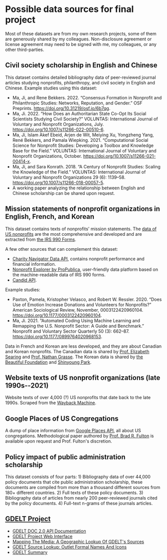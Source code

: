 # Possible data sources for final project

Most of these datasets are from my own research projects, some of them are generously shared by my colleagues. Non-disclosure agreement or license agreement may need to be signed with me, my colleagues, or any other third-parties.

## Civil society scholarship in English and Chinese

This dataset contains detailed bibliography data of peer-reviewed journal articles studying nonprofits, philanthropy, and civil society in English and Chinese. Example studies using this dataset:

- Ma, Ji, and Rene Bekkers. 2022. “Consensus Formation in Nonprofit and Philanthropic Studies: Networks, Reputation, and Gender.” OSF Preprints. https://doi.org/10.31219/osf.io/6b7qg.
- Ma, Ji. 2022. “How Does an Authoritarian State Co-Opt Its Social Scientists Studying Civil Society?” VOLUNTAS: International Journal of Voluntary and Nonprofit Organizations, July. https://doi.org/10.1007/s11266-022-00510-6.
- Ma, Ji, Islam Akef Ebeid, Arjen de Wit, Meiying Xu, Yongzheng Yang, René Bekkers, and Pamala Wiepking. 2021. “Computational Social Science for Nonprofit Studies: Developing a Toolbox and Knowledge Base for the Field.” VOLUNTAS: International Journal of Voluntary and Nonprofit Organizations, October. https://doi.org/10.1007/s11266-021-00414-x.
- Ma, Ji, and Sara Konrath. 2018. “A Century of Nonprofit Studies: Scaling the Knowledge of the Field.” VOLUNTAS: International Journal of Voluntary and Nonprofit Organizations 29 (6): 1139–58. https://doi.org/10.1007/s11266-018-00057-5.
- A working paper analyzing the relationship between English and Chinese scholarship can be shared upon request.

## Mission statements of nonprofit organizations in English, French, and Korean

This dataset contains texts of nonprofits' mission statements. The [data of US nonprofits](https://github.com/ma-ji/npo_classifier/tree/master/dataset/UCF) are the most comprehensive and developed and are extracted from [the IRS 990 Forms](https://www.irs.gov/charities-non-profits/form-990-resources-and-tools#:~:text=Form%20990%20is%20the%20IRS,the%20public%20about%20their%20programs.). 

A few other sources that can complement this dataset: 

- [Charity Navigator Data API](https://charity.3scale.net/docs/data-api/reference), contains nonprofit performance and financial information.
- [Nonprofit Explorer by ProPublica](https://projects.propublica.org/nonprofits/), user-friendly data platform based on the machine-readable data of IRS 990 forms.
- [Candid API](https://candid.org/use-our-data/apis).

Example studies:

- Paxton, Pamela, Kristopher Velasco, and Robert W. Ressler. 2020. “Does Use of Emotion Increase Donations and Volunteers for Nonprofits?” American Sociological Review, November, 0003122420960104. https://doi.org/10.1177/0003122420960104.
- Ma, Ji. 2021. “Automated Coding Using Machine Learning and Remapping the U.S. Nonprofit Sector: A Guide and Benchmark.” Nonprofit and Voluntary Sector Quarterly 50 (3): 662–87. https://doi.org/10.1177/0899764020968153.

Data in French and Korean are less developed, and they are about Canadian and Korean nonprofits. The Canadian data is shared by [Prof. Elizabeth Searing](https://profiles.utdallas.edu/elizabeth.searing) and [Prof. Nathan Grasse](https://carleton.ca/sppa/nathan-grasse/). The Korean data is shared by [the Beautiful Foundation](https://www.beautifulfund.org/eng/index.php) and [Shinyoung Park](https://www.linkedin.com/in/shinyoung-park-736b0223b/).

## Website texts of US nonprofit organizations (late 1990s--2021)

Website texts of over 4,000 (?) US nonprofits that date back to the late 1990s. Scraped from the [Wayback Machine](https://archive.org/web/).

## Google Places of US Congregations

A dump of place information from [Google Places API](https://developers.google.com/maps/documentation/places/web-service/overview), all about US congregations. Methodological paper authored by [Prof. Brad R. Fulton](https://blogs.iu.edu/fulton/) is available upon request and Prof. Fulton's discretion.

## Policy impact of public administration scholarship

This dataset consists of four parts: 1) Bibliography data of over 44,000 policy documents that cite public administration scholarship, these documents are compiled from more than a thousand different sources from 180+ different countries. 2) Full texts of these policy documents. 3) Bibliography data of articles from nearly 200 peer-reviewed journals cited by the policy documents. 4) Full-text n-grams of these journals articles.

## [GDELT Project](https://www.gdeltproject.org/)

- [GDELT DOC 2.0 API Documentation](https://blog.gdeltproject.org/gdelt-doc-2-0-api-debuts/)
- [GDELT Project Web Interface](https://gdelt.github.io/)
- [Mapping The Media: A Geographic Lookup Of GDELT's Sources](https://blog.gdeltproject.org/mapping-the-media-a-geographic-lookup-of-gdelts-sources/)
- [GDELT Source Lookup: Outlet Formal Names And Icons](https://blog.gdeltproject.org/gdelt-source-lookup-outlet-formal-names-and-icons/)
- [GDELT Summary](https://blog.gdeltproject.org/announcing-gdelt-summary/)
